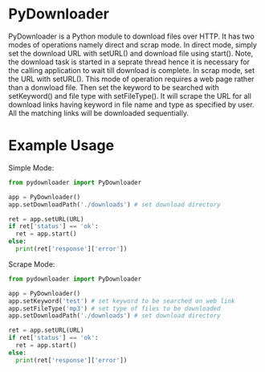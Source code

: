 PyDownloader
============
PyDownloader is a Python module to download files over HTTP. It has two modes of operations namely direct and scrap mode.
In direct mode, simply set the download URL with setURL() and download file using start(). Note, the download task is started
in a seprate thread hence it is necessary for the calling application to wait till download is complete.
In scrap mode, set the URL with setURL(). This mode of operation requires a web page rather than a donwload file. 
Then set the keyword to be searched with setKeyword() and file type with setFileType(). 
It will scrape the URL for all download links having keyword in file name and type as specified by user. 
All the matching links will be downloaded sequentially.


Example Usage
=============
Simple Mode:

```python
from pydownloader import PyDownloader

app = PyDownloader()
app.setDownloadPath('./downloads') # set download directory

ret = app.setURL(URL)
if ret['status'] == 'ok':
  ret = app.start()
else:
  print(ret['response']['error'])
```

Scrape Mode:

```python
from pydownloader import PyDownloader

app = PyDownloader()
app.setKeyword('test') # set keyword to be searched on web link
app.setFileType('mp3') # set type of files to be downloaded
app.setDownloadPath('./downloads') # set download directory

ret = app.setURL(URL)
if ret['status'] == 'ok':
  ret = app.start()
else:
  print(ret['response']['error'])
```
